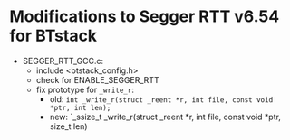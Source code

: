 # Modifications to Segger RTT v6.54 for BTstack
- SEGGER_RTT_GCC.c:
  - include <btstack_config.h> 
  - check for ENABLE_SEGGER_RTT
  - fix prototype for `_write_r`:
    - old: `int _write_r(struct _reent *r, int file, const void *ptr, int len);`
    - new: `_ssize_t _write_r(struct _reent *r, int file, const void *ptr, size_t len) 

